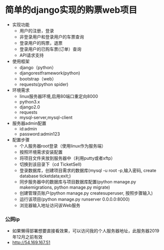 # 简单的django实现的购票web项目
- 实现功能
   - 用户的注册，登录
   - 非登录用户和登录用户的车票查询
   - 登录用户的购票，退票
   - 登录用户的已购车票(订单）查询
   - API请求支持
- 使用框架
   - django（python）
   - djangorestframework(python)
   - bootstrap（web）
   - requests(python spider)
- 环境需求
   - linux服务器环境,启用80端口重定向8000
   - python3.x
   - django2.0
   - requests
   - mysql-server,mysql-client
- 服务器admin配置
   - id:admin
   - password:admin123
- 配置步骤
	- 个人服务器root登录（使用linux作为服务端）
	- 按照环境需求安装配置
	- 将项目文件夹放到服务器中（利用putty或者xftp）
	- 切换到该目录下（cd TicketSell)
	- 登录数据库，创建项目需求的数据库(mysql -u root -p,输入密码, create database ticketdata;exit;)
	- 同步服务器中的数据库与项目数据库配置(python manage.py makemigrations, python manage.py migrate)
	- 创建管理员账户(python manage.py createsuperuser, 按照步骤输入)
	- 运行该项目(python manage.py runserver 0.0.0.0:8000)
	- 浏览器输入地址访问该Web服务
### 公网ip
   - 如果懒得部署想要直接看效果，可以访问我的个人服务器地址，此服务器2019年12月之前有效
   - http://54.169.167.51
    
    


